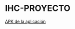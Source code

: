 # IHC-PROYECTO


[APK de la aplicación](https://drive.google.com/file/d/1BP6HJ0W0iopOBe-C7PX3eJhXg_D2AS0N/view?usp=sharing)
